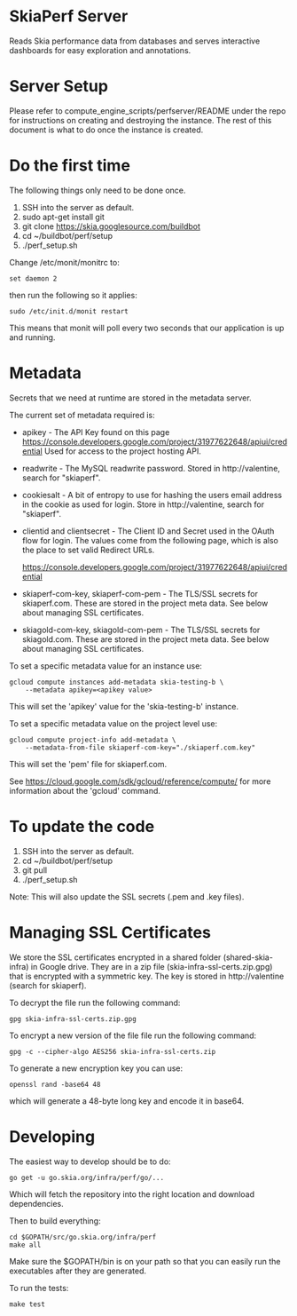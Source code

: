 SkiaPerf Server
===============

Reads Skia performance data from databases and serves interactive dashboards
for easy exploration and annotations.


Server Setup
============

Please refer to compute_engine_scripts/perfserver/README under the repo for
instructions on creating and destroying the instance. The rest of this document
is what to do once the instance is created.


Do the first time
=================

The following things only need to be done once.

1. SSH into the server as default.
2. sudo apt-get install git
3. git clone https://skia.googlesource.com/buildbot
4. cd ~/buildbot/perf/setup
5. ./perf_setup.sh

Change /etc/monit/monitrc to:

    set daemon 2

then run the following so it applies:

    sudo /etc/init.d/monit restart

This means that monit will poll every two seconds that our application is up
and running.


Metadata
========

Secrets that we need at runtime are stored in the metadata server.

The current set of metadata required is:

  * apikey - The API Key found on this page
    https://console.developers.google.com/project/31977622648/apiui/credential
    Used for access to the project hosting API.
  * readwrite - The MySQL readwrite password. Stored in http://valentine,
    search for "skiaperf".
  * cookiesalt - A bit of entropy to use for hashing the users email address
    in the cookie as used for login. Store in http://valentine, search for "skiaperf".
  * clientid and clientsecret - The Client ID and Secret used in the OAuth flow
    for login. The values come from the following page, which is also the
    place to set valid Redirect URLs.

      https://console.developers.google.com/project/31977622648/apiui/credential

  * skiaperf-com-key, skiaperf-com-pem - The TLS/SSL secrets for skiaperf.com.
    These are stored in the project meta data. See below about managing SSL
    certificates.

  * skiagold-com-key, skiagold-com-pem - The TLS/SSL secrets for skiagold.com.
    These are stored in the project meta data. See below about managing SSL
    certificates.

To set a specific metadata value for an instance use:

    gcloud compute instances add-metadata skia-testing-b \
        --metadata apikey=<apikey value>

This will set the 'apikey' value for the 'skia-testing-b' instance.

To set a specific metadata value on the project level use:

    gcloud compute project-info add-metadata \
        --metadata-from-file skiaperf-com-key="./skiaperf.com.key"

This will set the 'pem' file for skiaperf.com.

See https://cloud.google.com/sdk/gcloud/reference/compute/ for more information
about the 'gcloud' command.


To update the code
==================

1. SSH into the server as default.
2. cd ~/buildbot/perf/setup
3. git pull
4. ./perf_setup.sh

Note: This will also update the SSL secrets (.pem and .key files).


Managing SSL Certificates
=========================

We store the SSL certificates encrypted in a shared folder (shared-skia-infra)
in Google drive. They are in a zip file (skia-infra-ssl-certs.zip.gpg) that is
encrypted with a symmetric key. The key is stored in http://valentine (search
for skiaperf).

To decrypt the file run the following command:

    gpg skia-infra-ssl-certs.zip.gpg

To encrypt a new version of the file file run the following command:

    gpg -c --cipher-algo AES256 skia-infra-ssl-certs.zip

To generate a new encryption key you can use:

    openssl rand -base64 48

which will generate a 48-byte long key and encode it in base64.


Developing
==========

The easiest way to develop should be to do:

    go get -u go.skia.org/infra/perf/go/...

Which will fetch the repository into the right location and
download dependencies.

Then to build everything:

    cd $GOPATH/src/go.skia.org/infra/perf
    make all

Make sure the $GOPATH/bin is on your path so that you can easily run the
executables after they are generated.

To run the tests:

    make test
